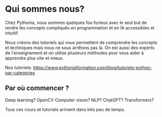 <h1>Qui sommes nous?</h1> 
Chez Pythonia, nous sommes quelques fou furieux avec le seul but de rendre les concepts compliqués en programmation et en IA accessibles et intuitif.

Nous créons des tutoriels qui vous permettent de comprendre les concepts et techniques mais nous ne sous arrêtons pas là. On est aussi des experts de l'enseignement
et on utilise plusieurs méthodes pour vous aider à apprendre plus vite et mieux.

Nos tutoriels: https://www.pythoniaformation.com/blog/tutoriels-python-par-categories


<h2>Par où commencer ?</h2>
Deep learning? 
OpenCV
Computer vision? 
NLP?
ChatGPT? 
Transformers? 

Tous ces cours et tutoriels arrivent dans très peu de temps.
